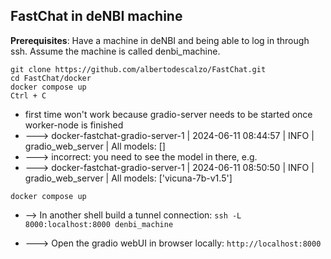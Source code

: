 ## FastChat in deNBI machine
**Prerequisites**: 
    Have a machine in deNBI and being able to log in through ssh. Assume the machine is called denbi_machine.

```
git clone https://github.com/albertodescalzo/FastChat.git
cd FastChat/docker
docker compose up
Ctrl + C  
```
- first time won't work because gradio-server needs to be started once worker-node is finished
- ---> docker-fastchat-gradio-server-1  | 2024-06-11 08:44:57 | INFO | gradio_web_server | All models: [] 
- ---> incorrect: you need to see the model in there, e.g. 
- ---> docker-fastchat-gradio-server-1  | 2024-06-11 08:50:50 | INFO | gradio_web_server | All models: ['vicuna-7b-v1.5']

`docker compose up`


- --> In another shell build a tunnel connection: 
`ssh -L 8000:localhost:8000 denbi_machine`

- ---> Open the gradio webUI in browser locally:
`http://localhost:8000`
